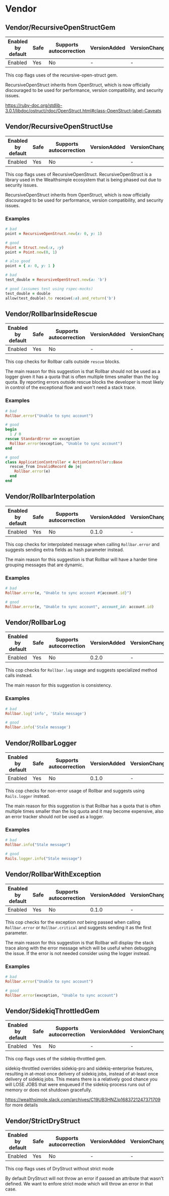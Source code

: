 # Vendor

## Vendor/RecursiveOpenStructGem

Enabled by default | Safe | Supports autocorrection | VersionAdded | VersionChanged
--- | --- | --- | --- | ---
Enabled | Yes | No | - | -

This cop flags uses of the recursive-open-struct gem.

RecursiveOpenStruct inherits from OpenStruct, which is now officially discouraged to be used
for performance, version compatibility, and security issues.

https://ruby-doc.org/stdlib-3.0.1/libdoc/ostruct/rdoc/OpenStruct.html#class-OpenStruct-label-Caveats

## Vendor/RecursiveOpenStructUse

Enabled by default | Safe | Supports autocorrection | VersionAdded | VersionChanged
--- | --- | --- | --- | ---
Enabled | Yes | No | - | -

This cop flags uses of RecursiveOpenStruct. RecursiveOpenStruct is a library used in the
Wealthsimple ecosystem that is being phased out due to security issues.

RecursiveOpenStruct inherits from OpenStruct, which is now officially discouraged to be used
for performance, version compatibility, and security issues.

### Examples

```ruby
# bad
point = RecursiveOpenStruct.new(x: 0, y: 1)

# good
Point = Struct.new(:x, :y)
point = Point.new(0, 1)

# also good
point = { x: 0, y: 1 }

# bad
test_double = RecursiveOpenStruct.new(a: 'b')

# good (assumes test using rspec-mocks)
test_double = double
allow(test_double).to receive(:a).and_return('b')
```

## Vendor/RollbarInsideRescue

Enabled by default | Safe | Supports autocorrection | VersionAdded | VersionChanged
--- | --- | --- | --- | ---
Enabled | Yes | No | - | -

This cop checks for Rollbar calls outside `rescue` blocks.

The main reason for this suggestion is that Rollbar should not be used
as a logger given it has a quota that is often multiple times smaller
than the log quota. By reporting errors outside rescue blocks
the developer is most likely in control of the exceptional flow and
won't need a stack trace.

### Examples

```ruby
# bad
Rollbar.error("Unable to sync account")

# good
begin
  1 / 0
rescue StandardError => exception
  Rollbar.error(exception, "Unable to sync account")
end

# good
class ApplicationController < ActionController::Base
  rescue_from InvalidRecord do |e|
    Rollbar.error(e)
  end
end
```

## Vendor/RollbarInterpolation

Enabled by default | Safe | Supports autocorrection | VersionAdded | VersionChanged
--- | --- | --- | --- | ---
Enabled | Yes | No | 0.1.0 | -

This cop checks for interpolated message when calling `Rollbar.error`
and suggests sending extra fields as hash parameter instead.

The main reason for this suggestion is that Rollbar will have a harder
time grouping messages that are dynamic.

### Examples

```ruby
# bad
Rollbar.error(e, "Unable to sync account #{account.id}")

# good
Rollbar.error(e, "Unable to sync account", account_id: account.id)
```

## Vendor/RollbarLog

Enabled by default | Safe | Supports autocorrection | VersionAdded | VersionChanged
--- | --- | --- | --- | ---
Enabled | Yes | No | 0.2.0 | -

This cop checks for `Rollbar.log` usage and suggests specialized
method calls instead.

The main reason for this suggestion is consistency.

### Examples

```ruby
# bad
Rollbar.log('info', 'Stale message')

# good
Rollbar.info('Stale message')
```

## Vendor/RollbarLogger

Enabled by default | Safe | Supports autocorrection | VersionAdded | VersionChanged
--- | --- | --- | --- | ---
Enabled | Yes | No | 0.1.0 | -

This cop checks for non-error usage of Rollbar and suggests using
`Rails.logger` instead.

The main reason for this suggestion is that Rollbar has a quota that is
often multiple times smaller than the log quota and it may become
expensive, also an error tracker should *not* be used as a logger.

### Examples

```ruby
# bad
Rollbar.info("Stale message")

# good
Rails.logger.info("Stale message")
```

## Vendor/RollbarWithException

Enabled by default | Safe | Supports autocorrection | VersionAdded | VersionChanged
--- | --- | --- | --- | ---
Enabled | Yes | No | 0.1.0 | -

This cop checks for the exception *not* being passed when calling
`Rollbar.error` or `Rollbar.critical` and suggests sending it as
the first parameter.

The main reason for this suggestion is that Rollbar will display the
stack trace along with the error message which will be useful
when debugging the issue. If the error is not needed consider using the
logger instead.

### Examples

```ruby
# bad
Rollbar.error("Unable to sync account")

# good
Rollbar.error(exception, "Unable to sync account")
```

## Vendor/SidekiqThrottledGem

Enabled by default | Safe | Supports autocorrection | VersionAdded | VersionChanged
--- | --- | --- | --- | ---
Enabled | Yes | No | - | -

This cop flags uses of the sidekiq-throttled gem.

sidekiq-throttled overrides sidekiq-pro and sidekiq-enterprise features,
resulting in at-most once delivery of sidekiq jobs, instead of at-least once delivery
of sidekiq jobs. This means there is a relatively good chance you will LOSE JOBS that were enqueued
if the sidekiq-process runs out of memory or does not shutdown gracefully.

https://wealthsimple.slack.com/archives/C19UB3HNZ/p1683721247371709 for more details

## Vendor/StrictDryStruct

Enabled by default | Safe | Supports autocorrection | VersionAdded | VersionChanged
--- | --- | --- | --- | ---
Enabled | Yes | No | - | -

This cop flags uses of DryStruct without strict mode

By default DryStruct will not throw an error if passed an attribute that wasn't defined.
We want to enfore strict mode which will throw an error in that case.
